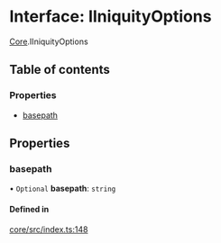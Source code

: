 # Interface: IIniquityOptions

[Core](../modules/Core.md).IIniquityOptions

## Table of contents

### Properties

- [basepath](Core.IIniquityOptions.md#basepath)

## Properties

### basepath

• `Optional` **basepath**: `string`

#### Defined in

[core/src/index.ts:148](https://github.com/iniquitybbs/iniquity/blob/d40b186/packages/core/src/index.ts#L148)
